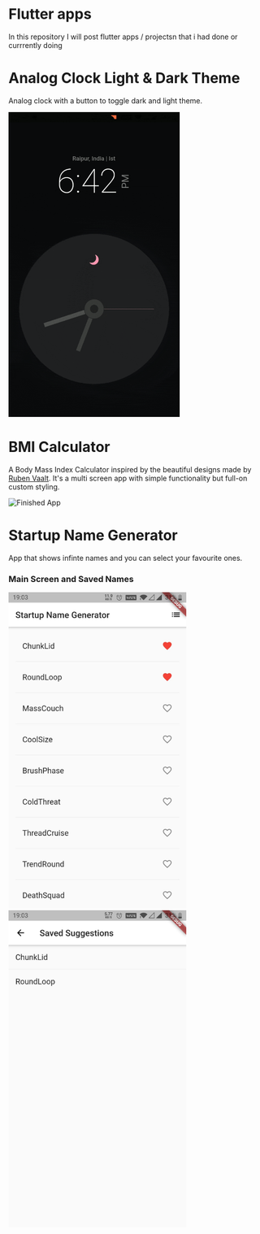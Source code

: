 # Flutter apps
In this repository I will post flutter apps / projectsn that i had done or currrently doing
#  Analog Clock Light & Dark Theme
Analog clock with a button to toggle dark and light theme.

<img height= 600 src=https://github.com/rishimish/flutter_projects/blob/master/Assets/analog%20clock/analog_gif.gif>

#  BMI Calculator  
A Body Mass Index Calculator inspired by the beautiful designs made by [Ruben Vaalt](https://dribbble.com/shots/4585382-Simple-BMI-Calculator). It's a multi screen app with simple functionality but full-on custom styling. 

![Finished App](https://github.com/londonappbrewery/Images/blob/master/bmi-calc-demo.gif)

# Startup Name Generator

App that shows infinte names and you can select your favourite ones.

### Main Screen and Saved Names
<img width=350 src=https://github.com/rishimish/flutter_projects/blob/master/Assets/startup_namer/front.jpeg>       <img width=350 src=https://github.com/rishimish/flutter_projects/blob/master/Assets/startup_namer/favourite_screen.jpeg>  

